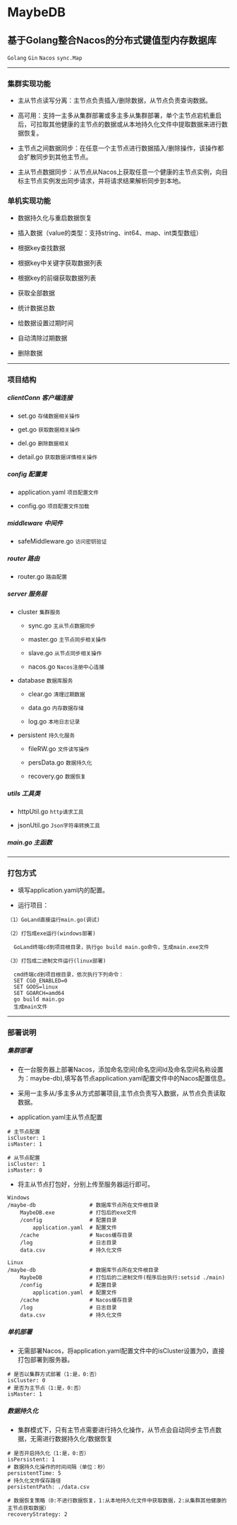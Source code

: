 # MaybeDB

## 基于Golang整合Nacos的分布式键值型内存数据库

`Golang` `Gin` `Nacos` `sync.Map`

***

### 集群实现功能

* 主从节点读写分离：主节点负责插入/删除数据，从节点负责查询数据。

* 高可用：支持一主多从集群部署或多主多从集群部署，单个主节点宕机重启后，可拉取其他健康的主节点的数据或从本地持久化文件中提取数据来进行数据恢复。

* 主节点之间数据同步：在任意一个主节点进行数据插入/删除操作，该操作都会扩散同步到其他主节点。

* 主从节点数据同步：从节点从Nacos上获取任意一个健康的主节点实例，向目标主节点实例发出同步请求，并将请求结果解析同步到本地。

### 单机实现功能

* 数据持久化与重启数据恢复

* 插入数据（value的类型：支持string、int64、map、int类型数组）

* 根据key查找数据

* 根据key中关键字获取数据列表

* 根据key的前缀获取数据列表

* 获取全部数据

* 统计数据总数

* 给数据设置过期时间

* 自动清除过期数据

* 删除数据

***

### 项目结构

##### clientConn 客户端连接

* set.go `存储数据相关操作`

* get.go `获取数据相关操作`

* del.go `删除数据相关`

* detail.go `获取数据详情相关操作`

##### config 配置类

* application.yaml `项目配置文件`

* config.go `项目配置文件加载`

##### middleware 中间件

* safeMiddleware.go `访问密钥验证`

##### router 路由

* router.go `路由配置`

##### server 服务层

* cluster `集群服务`

  * sync.go `主从节点数据同步`

  * master.go `主节点同步相关操作`

  * slave.go `从节点同步相关操作`

  * nacos.go `Nacos注册中心连接`

* database `数据库服务`

  * clear.go `清理过期数据`

  * data.go `内存数据存储`

  * log.go `本地日志记录`

* persistent `持久化服务`

  * fileRW.go `文件读写操作`

  * persData.go `数据持久化`

  * recovery.go `数据恢复`

##### utils 工具类

* httpUtil.go `http请求工具`

* jsonUtil.go `Json字符串转换工具`

##### main.go 主函数

***

### 打包方式

* 填写application.yaml内的配置。

* 运行项目：

```
（1）GoLand直接运行main.go(调试)
```

```
（2）打包成exe运行(windows部署)

  GoLand终端cd到项目根目录，执行go build main.go命令，生成main.exe文件
```

```
（3）打包成二进制文件运行(linux部署)

  cmd终端cd到项目根目录，依次执行下列命令：
  SET CGO_ENABLED=0
  SET GOOS=linux
  SET GOARCH=amd64
  go build main.go
  生成main文件
```

***

### 部署说明

##### 集群部署

* 在一台服务器上部署Nacos，添加命名空间(命名空间Id及命名空间名称设置为：maybe-db),填写各节点application.yaml配置文件中的Nacos配置信息。

* 采用一主多从/多主多从方式部署项目,主节点负责写入数据，从节点负责读取数据。

* application.yaml主从节点配置

```
# 主节点配置
isCluster: 1
isMaster: 1
```

```
# 从节点配置
isCluster: 1
isMaster: 0
```

* 将主从节点打包好，分别上传至服务器运行即可。

```
Windows
/maybe-db                 # 数据库节点所在文件根目录
    MaybeDB.exe           # 打包后的exe文件
    /config               # 配置目录
        application.yaml  # 配置文件
    /cache                # Nacos缓存目录
    /log                  # 日志目录
    data.csv              # 持久化文件
```

```
Linux
/maybe-db                 # 数据库节点所在文件根目录
    MaybeDB               # 打包后的二进制文件(程序后台执行:setsid ./main)
    /config               # 配置目录
        application.yaml  # 配置文件
    /cache                # Nacos缓存目录
    /log                  # 日志目录
    data.csv              # 持久化文件
```

##### 单机部署

* 无需部署Nacos，将application.yaml配置文件中的isCluster设置为0，直接打包部署到服务器。

```
# 是否以集群方式部署（1:是，0:否）
isCluster: 0
# 是否为主节点（1:是，0:否）
isMaster: 1
```

##### 数据持久化

* 集群模式下，只有主节点需要进行持久化操作，从节点会自动同步主节点数据，无需进行数据持久化/数据恢复

```
# 是否开启持久化（1:是，0:否）
isPersistent: 1
# 数据持久化操作的时间间隔（单位：秒）
persistentTime: 5
# 持久化文件保存路径
persistentPath: ./data.csv
```

```
# 数据恢复策略（0:不进行数据恢复，1:从本地持久化文件中获取数据，2:从集群其他健康的主节点获取数据）
recoveryStrategy: 2
```